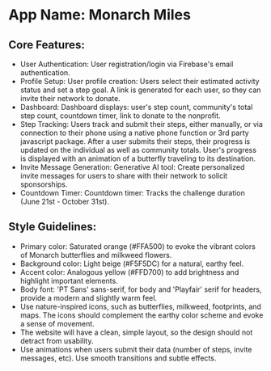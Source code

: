 # **App Name**: Monarch Miles

## Core Features:

- User Authentication: User registration/login via Firebase's email authentication.
- Profile Setup: User profile creation: Users select their estimated activity status and set a step goal. A link is generated for each user, so they can invite their network to donate.
- Dashboard: Dashboard displays: user's step count, community's total step count, countdown timer, link to donate to the nonprofit.
- Step Tracking: Users track and submit their steps, either manually, or via connection to their phone using a native phone function or 3rd party javascript package. After a user submits their steps, their progress is updated on the individual as well as community totals. User's progress is displayed with an animation of a butterfly traveling to its destination.
- Invite Message Generation: Generative AI tool: Create personalized invite messages for users to share with their network to solicit sponsorships.
- Countdown Timer: Countdown timer: Tracks the challenge duration (June 21st - October 31st).

## Style Guidelines:

- Primary color: Saturated orange (#FFA500) to evoke the vibrant colors of Monarch butterflies and milkweed flowers.
- Background color: Light beige (#F5F5DC) for a natural, earthy feel.
- Accent color: Analogous yellow (#FFD700) to add brightness and highlight important elements.
- Body font: 'PT Sans' sans-serif, for body and 'Playfair' serif for headers, provide a modern and slightly warm feel.
- Use nature-inspired icons, such as butterflies, milkweed, footprints, and maps. The icons should complement the earthy color scheme and evoke a sense of movement.
- The website will have a clean, simple layout, so the design should not detract from usability.
- Use animations when users submit their data (number of steps, invite messages, etc). Use smooth transitions and subtle effects.